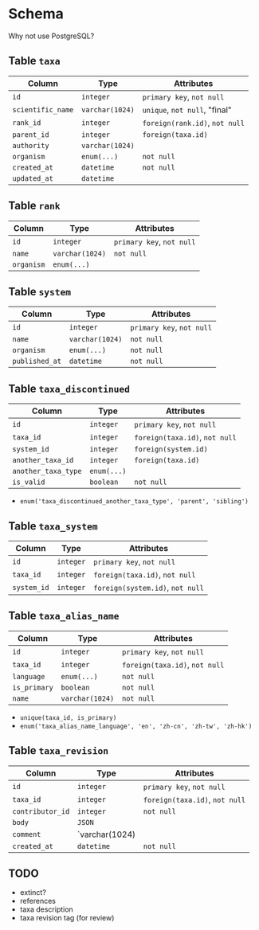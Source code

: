 # Schema


Why not use PostgreSQL?


## Table `taxa`

| Column              | Type            | Attributes                        |
| ------------------- | --------------- | --------------------------------- |
| `id`                | `integer`       | `primary key`, `not null`         |
| `scientific_name`   | `varchar(1024)` | `unique`, `not null`, "final"     |
| `rank_id`           | `integer`       | `foreign(rank.id)`, `not null`    |
| `parent_id`         | `integer`       | `foreign(taxa.id)`                |
| `authority`         | `varchar(1024)` |                                   |
| `organism`          | `enum(...)`     | `not null`                        |
| `created_at`        | `datetime`      | `not null`                        |
| `updated_at`        | `datetime`      |                                   |


## Table `rank`

| Column              | Type            | Attributes                        |
| ------------------- | --------------- | --------------------------------- |
| `id`                | `integer`       | `primary key`, `not null`         |
| `name`              | `varchar(1024)` | `not null`                        |
| `organism`          | `enum(...)`     |                                   |


## Table `system`

| Column              | Type            | Attributes                        |
| ------------------- | --------------- | --------------------------------- |
| `id`                | `integer`       | `primary key`, `not null`         |
| `name`              | `varchar(1024)` | `not null`                        |
| `organism`          | `enum(...)`     | `not null`                        |
| `published_at`      | `datetime`      | `not null`                        |


## Table `taxa_discontinued`

| Column              | Type            | Attributes                        |
| ------------------- | --------------- | --------------------------------- |
| `id`                | `integer`       | `primary key`, `not null`         |
| `taxa_id`           | `integer`       | `foreign(taxa.id)`, `not null`    |
| `system_id`         | `integer`       | `foreign(system.id)`              |
| `another_taxa_id`   | `integer`       | `foreign(taxa.id)`                |
| `another_taxa_type` | `enum(...)`     |                                   |
| `is_valid`          | `boolean`       | `not null`                        |

- `enum('taxa_discontinued_another_taxa_type', 'parent', 'sibling')`


## Table `taxa_system`

| Column              | Type            | Attributes                        |
| ------------------- | --------------- | --------------------------------- |
| `id`                | `integer`       | `primary key`, `not null`         |
| `taxa_id`           | `integer`       | `foreign(taxa.id)`, `not null`    |
| `system_id`         | `integer`       | `foreign(system.id)`, `not null`  |


## Table `taxa_alias_name`

| Column              | Type            | Attributes                        |
| ------------------- | --------------- | --------------------------------- |
| `id`                | `integer`       | `primary key`, `not null`         |
| `taxa_id`           | `integer`       | `foreign(taxa.id)`, `not null`    |
| `language`          | `enum(...)`     | `not null`                        |
| `is_primary`        | `boolean`       | `not null`                        |
| `name`              | `varchar(1024)` | `not null`                        |

- `unique(taxa_id, is_primary)`
- `enum('taxa_alias_name_language', 'en', 'zh-cn', 'zh-tw', 'zh-hk')`


## Table `taxa_revision`

| Column              | Type            | Attributes                        |
| ------------------- | --------------- | --------------------------------- |
| `id`                | `integer`       | `primary key`, `not null`         |
| `taxa_id`           | `integer`       | `foreign(taxa.id)`, `not null`    |
| `contributor_id`    | `integer`       | `not null`                        |
| `body`              | `JSON`          |                                   |
| `comment`           | `varchar(1024)  |                                   |
| `created_at`        | `datetime`      | `not null`                        |

## TODO

- extinct?
- references
- taxa description
- taxa revision tag (for review)
